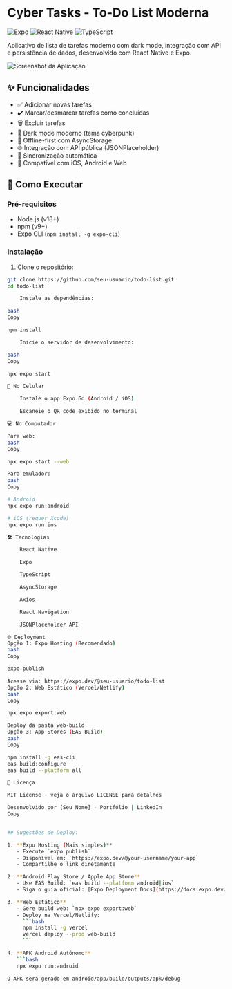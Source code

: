 # Cyber Tasks - To-Do List Moderna

![Expo](https://img.shields.io/badge/expo-1C1E24?style=for-the-badge&logo=expo&logoColor=#D04A37)
![React Native](https://img.shields.io/badge/react_native-%2320232a.svg?style=for-the-badge&logo=react&logoColor=%2361DAFB)
![TypeScript](https://img.shields.io/badge/typescript-%23007ACC.svg?style=for-the-badge&logo=typescript&logoColor=white)

Aplicativo de lista de tarefas moderno com dark mode, integração com API e persistência de dados, desenvolvido com React Native e Expo.

![Screenshot da Aplicação](screenshot.png) <!-- Adicione uma screenshot real depois -->

## ✨ Funcionalidades

- ✅ Adicionar novas tarefas
- ✔️ Marcar/desmarcar tarefas como concluídas
- 🗑️ Excluir tarefas
- 🌙 Dark mode moderno (tema cyberpunk)
- 📱 Offline-first com AsyncStorage
- 🌐 Integração com API pública (JSONPlaceholder)
- 🔄 Sincronização automática
- 📲 Compatível com iOS, Android e Web

## 🚀 Como Executar

### Pré-requisitos

- Node.js (v18+)
- npm (v9+)
- Expo CLI (`npm install -g expo-cli`)

### Instalação

1. Clone o repositório:
```bash
git clone https://github.com/seu-usuario/todo-list.git
cd todo-list

    Instale as dependências:

bash
Copy

npm install

    Inicie o servidor de desenvolvimento:

bash
Copy

npx expo start

📱 No Celular

    Instale o app Expo Go (Android / iOS)

    Escaneie o QR code exibido no terminal

💻 No Computador

Para web:
bash
Copy

npx expo start --web

Para emulador:
bash
Copy

# Android
npx expo run:android

# iOS (requer Xcode)
npx expo run:ios

🛠 Tecnologias

    React Native

    Expo

    TypeScript

    AsyncStorage

    Axios

    React Navigation

    JSONPlaceholder API

🌐 Deployment
Opção 1: Expo Hosting (Recomendado)
bash
Copy

expo publish

Acesse via: https://expo.dev/@seu-usuario/todo-list
Opção 2: Web Estático (Vercel/Netlify)
bash
Copy

npx expo export:web

Deploy da pasta web-build
Opção 3: App Stores (EAS Build)
bash
Copy

npm install -g eas-cli
eas build:configure
eas build --platform all

📄 Licença

MIT License - veja o arquivo LICENSE para detalhes

Desenvolvido por [Seu Nome] - Portfólio | LinkedIn
Copy


## Sugestões de Deploy:

1. **Expo Hosting (Mais simples)**
   - Execute `expo publish`
   - Disponível em: `https://expo.dev/@your-username/your-app`
   - Compartilhe o link diretamente

2. **Android Play Store / Apple App Store**
   - Use EAS Build: `eas build --platform android|ios`
   - Siga o guia oficial: [Expo Deployment Docs](https://docs.expo.dev/distribution/app-stores/)

3. **Web Estático**
   - Gere build web: `npx expo export:web`
   - Deploy na Vercel/Netlify:
     ```bash
     npm install -g vercel
     vercel deploy --prod web-build
     ```

4. **APK Android Autônomo**
   ```bash
   npx expo run:android

O APK será gerado em android/app/build/outputs/apk/debug
